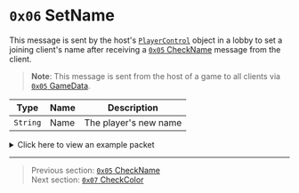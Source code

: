 # `0x06` SetName

This message is sent by the host's [`PlayerControl`](../05_innernetobject_types/04_playercontrol.md) object in a lobby to set a joining client's name after receiving a [`0x05` CheckName](05_checkname.md) message from the client.

> **Note**: This message is sent from the host of a game to all clients via [`0x05` GameData](../02_root_message_types/05_gamedata.md).

| Type | Name | Description |
| --- | --- | --- |
| `String` | Name | The player's new name |

<details>
    <summary>Click here to view an example packet</summary>

```
01                              # Reliable packet
000e                            # Nonce
130005                          # Hazel message (tag of 0x05 = GameData)
    d3503f8a                    # Game ID: -1975562029 (REDSUS)
    0c0002                      # Hazel message (tag of 0x02 = RPC)
        4b                      # Sender (PlayerControl) Net ID: 75
        06                      # RPC Call ID: 6 (SetName)
        09636f647970686f6265    # Name: codyphobe
```
</details>

---

> Previous section: [`0x05` CheckName](05_checkname.md)<br>
> Next section: [`0x07` CheckColor](07_checkcolor.md)
